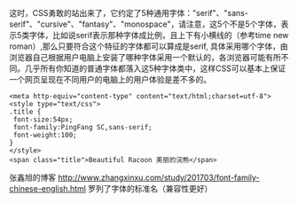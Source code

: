 这时，CSS勇敢的站出来了，它约定了5种通用字体："serif"、"sans-serif"、"cursive"、"fantasy"、"monospace"，请注意，这5个不是5个字体，表示5类字体，比如说serif表示那种字体成比例，且上下有小横线的（参考time new roman）,那么只要符合这个特征的字体都可以算成是serif, 具体采用哪个字体，由浏览器自己根据用户电脑上安装了哪种字体采用一个默认的，各浏览器可能有所不同。几乎所有你知道的普通字体都落入这5种字体类中，这样CSS可以基本上保证一个网页呈现在不同用户的电脑上的用户体验是差不多的。

```
<meta http-equiv="content-type" content="text/html;charset=utf-8">
<style type="text/css">
.title {
 font-size:54px;
 font-family:PingFang SC,sans-serif;
 font-weight:100;
}
</style>
<span class="title">Beautiful Racoon 美丽的浣熊</span>
```

张鑫旭的博客 http://www.zhangxinxu.com/study/201703/font-family-chinese-english.html 罗列了字体的标准名（兼容性更好）